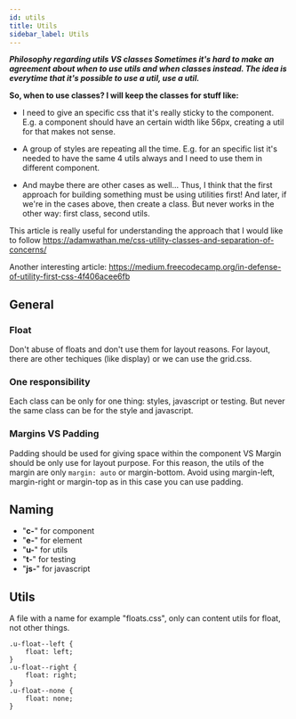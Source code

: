 ```yaml
---
id: utils
title: Utils
sidebar_label: Utils
---
```


***Philosophy regarding utils VS classes
Sometimes it's hard to make an agreement about when to use utils and when classes instead. The idea is everytime that it's possible to use a util, use a util.***

**So, when to use classes? I will keep the classes for stuff like:**

* I need to give an specific css that it's really sticky to the component. E.g. a component should have an certain width like 56px, creating a util for that makes not sense. 

* A group of styles are repeating all the time. E.g. for an specific list it's needed to have the same 4 utils always and I need to use them in different component. 

* And maybe there are other cases as well...
Thus, I think that the first approach for building something must be using utilities first! And later, if we're in the cases above, then create a class. But never works in the other way: first class, second utils. 

 
This article is really useful for understanding the approach that I would like to follow https://adamwathan.me/css-utility-classes-and-separation-of-concerns/

Another interesting article: https://medium.freecodecamp.org/in-defense-of-utility-first-css-4f406acee6fb


## General

### Float
Don't abuse of floats and don't use them for layout reasons. For layout, there are other techiques (like display) or we can use the grid.css. 

### One responsibility
Each class can be only for one thing: styles, javascript or testing. But never the same class can be for the style and javascript.

### Margins VS Padding
Padding should be used for giving space within the component VS Margin should be only use for layout purpose. For this reason, the utils of the margin are only `margin: auto` or margin-bottom. Avoid using margin-left, margin-right or margin-top as in this case you can use padding.

## Naming
* "**c-**" for component
* "**e-**" for element
* "**u-**" for utils
* "**t-**" for testing
* "**js-**" for javascript


## Utils
A file with a name for example "floats.css", only can content utils for float, not other things.


```stylesheet
.u-float--left {
    float: left;
}
.u-float--right {
    float: right;
}
.u-float--none {
    float: none;
}
```